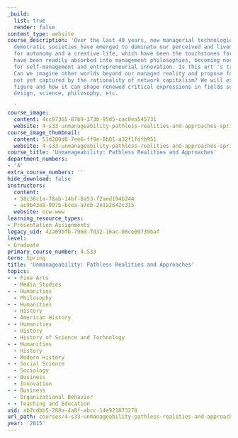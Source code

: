 ```yaml
---
_build:
  list: true
  render: false
content_type: website
course_description: 'Over the last 40 years, new managerial technologies in Western
  democratic societies have emerged to dominate our perceived and lived reality. Demands
  for autonomy and a creative life, which have been the touchstones for artistic endeavors,
  have been readily absorbed into management philosophies, becoming normative values
  for self-management and entrepreneurial innovation. Is this art''s triumph or demise?
  Can we imagine other worlds beyond our managed reality and propose forms of living
  not yet captured by the rationality of network capitalism? We will explore the "creative"
  figure and how it can shape renewed critical expressions in fields such as technology,
  design, science, philosophy, etc.

  '
course_image:
  content: 4cc97365-87b9-373b-95d5-cac0ea545731
  website: 4-s33-unmanageability-pathless-realities-and-approaches-spring-2015
course_image_thumbnail:
  content: 51d200d0-7ee6-ff9e-8b01-a32f1fdfb951
  website: 4-s33-unmanageability-pathless-realities-and-approaches-spring-2015
course_title: 'Unmanageability: Pathless Realities and Approaches'
department_numbers:
- '4'
extra_course_numbers: ''
hide_download: false
instructors:
  content:
  - 58c36c1a-78ab-14bf-8a53-f2aed194b244
  - ac9b43e8-997b-bcea-a7eb-2e1a2642c315
  website: ocw-www
learning_resource_types:
- Presentation Assignments
legacy_uid: 42a69bfb-7960-fd32-16ac-08ce09739baf
level:
- Graduate
primary_course_number: 4.S33
term: Spring
title: 'Unmanageability: Pathless Realities and Approaches'
topics:
- - Fine Arts
  - Media Studies
- - Humanities
  - Philosophy
- - Humanities
  - History
  - American History
- - Humanities
  - History
  - History of Science and Technology
- - Humanities
  - History
  - Modern History
- - Social Science
  - Sociology
- - Business
  - Innovation
- - Business
  - Organizational Behavior
- - Teaching and Education
uid: ab7cdbb5-288a-4a8f-abcc-14e921873278
url_path: courses/4-s33-unmanageability-pathless-realities-and-approaches-spring-2015
year: '2015'
---
```

